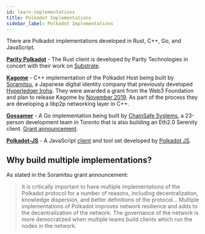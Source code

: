 ```yaml
---
id: learn-implementations
title: Polkadot Implementations
sidebar_label: Polkadot Implementations
---
```


There are Polkadot implementations developed in Rust, C++, Go, and JavaScript.

[**Parity Polkadot**](https://github.com/paritytech/polkadot) - The Rust client is developed by
Parity Technologies in concert with their work on
[Substrate](https://github.com/paritytech/substrate).

[**Kagome**](https://github.com/soramitsu/kagome) - C++ implementation of the Polkadot Host being
built by [Soramitsu](https://github.com/soramitsu), a Japanese digital identity company that
previously developed [Hyperledger Iroha](https://iroha.tech). They were awarded a grant from the
Web3 Foundation and plan to release Kagome by
[November 2019](https://medium.com/web3foundation/w3f-grants-soramitsu-to-implement-polkadot-runtime-environment-in-c-cf3baa08cbe6).
As part of the process they are developing a libp2p networking layer in C++.

[**Gossamer**](https://github.com/ChainSafeSystems/gossamer) - A Go implementation being built by
[ChainSafe Systems](https://github.com/ChainSafeSystems), a 23-person development team in Toronto
that is also building an Eth2.0 Serenity client.
[Grant announcement](https://medium.com/web3foundation/w3f-grants-chainsafe-to-implement-polkadot-runtime-environment-in-go-ca4973c9edaf).

[**Polkadot-JS**](https://github.com/polkadot-js) - A JavaScript
[client](https://github.com/polkadot-js/client) and tool set developed by
[Polkadot JS](https://polkadot.js.org/).

## Why build multiple implementations?

As stated in the Soramitsu grant announcement:

> It is critically important to have multiple implementations of the Polkadot protocol for a number
> of reasons, including decentralization, knowledge dispersion, and better definitions of the
> protocol... Multiple implementations of Polkadot improves network resilience and adds to the
> decentralization of the network. The governance of the network is more democratized when multiple
> teams build clients which run the nodes in the network.
